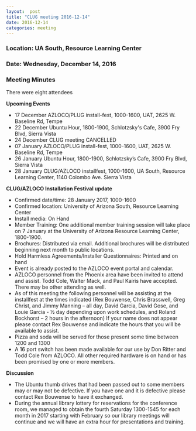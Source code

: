 ```yaml
---
layout:  post
title: "CLUG meeting 2016-12-14"
date: 2016-12-14
categories: meeting
---
```

### Location: UA South, Resource Learning Center

### Date: Wednesday, December 14, 2016

### Meeting Minutes

There were eight attendees

**Upcoming Events**

 * 17 December AZLOCO/PLUG install-fest, 1000-1600, UAT, 2625 W. Baseline Rd, Tempe
 * 22 December Ubuntu Hour, 1800-1900, Schlotzsky's Cafe, 3900 Fry Blvd, Sierra Vista 
 * 24 December CLUG meeting CANCELLED
 * 07 January  AZLOCO/PLUG install-fest, 1000-1600, UAT, 2625 W. Baseline Rd, Tempe
 * 26 January Ubuntu Hour, 1800-1900, Schlotzsky’s Cafe, 3900 Fry Blvd, Sierra Vista
 * 28 January CLUG/AZLOCO installfest, 1000-1600, UA South, Resource Learning Center, 1140 Colombo Ave. Sierra Vista
 
**CLUG/AZLOCO Installation Festival update**

 * Confirmed date/time: 28 January 2017, 1000-1600
 * Confirmed location:  University of Arizona South, Resource Learning Center
 * Install media:  On Hand
 * Member Training:  One additional member training session will take place on 7 January at the University of Arizona Resource Learning Center, 1800-1900.
 * Brochures:  Distributed via email.  Additional brochures will be distributed beginning next month to public locations.
 * Hold Harmless Agreements/Installer Questionnaires:  Printed and on hand
 * Event is already posted to the AZLOCO event portal and calendar.
 * AZLOCO personnel from the Phoenix area have been invited to attend and assist.  Todd Cole, Walter Mack, and Paul Kairis have accepted.  There may be other attending as well.
 * As of this meeting the following personnel will be assisting at the installfest at the times indicated  (Rex Bouwense, Chris Brasswell, Greg Christ, and Jimmy Manning – all day, David Garcia, David Gose, and Louie Garcia - ½ day depending upon work schedules, and Roland Bockhorst – 2 hours in the afternoon)  If your name does not appear please contact Rex Bouwense and indicate the hours that you will be available to assist.
 * Pizza and soda will be served for those present some time between 1200 and 1300
 * A 16 port switch has been made available for our use by Don Ritter and Todd Cole from AZLOCO.  All other required hardware is on hand or has been promised by one or more members.
 
**Discussion**

 * The Ubuntu thumb drives that had been passed out to some members may or may not be defective.  If you have one and it is defective please contact Rex Bouwense to have it exchanged.
 * During the annual library lottery for reservations for the conference room, we managed to obtain the fourth Saturday 1300-1545 for each month in 2017 starting with February so our library meetings will continue and we will have an extra hour for presentations and training.
